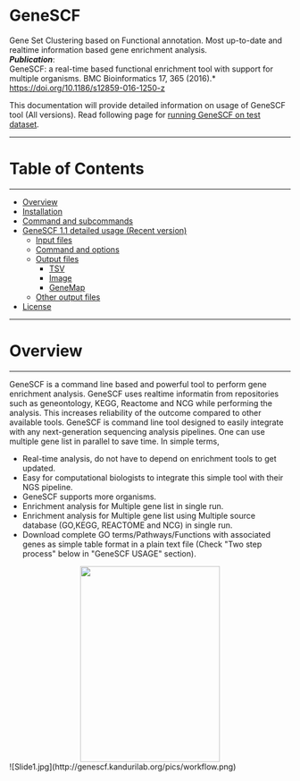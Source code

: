 # GeneSCF
Gene Set Clustering based on Functional annotation. Most up-to-date and realtime information based gene enrichment analysis.
<br><b><i>Publication</i></b>: 
<br>GeneSCF: a real-time based functional enrichment tool with support for multiple organisms. BMC Bioinformatics 17, 365 (2016).* https://doi.org/10.1186/s12859-016-1250-z

This documentation will provide detailed information on usage of GeneSCF tool (All versions).
Read following page for [running GeneSCF on test dataset](https://github.com/genescf/GeneSCF/wiki).

----------------------------
# Table of Contents
----------------------------

   * [Overview](#overview)
   * [Installation](#installation)
   * [Command and subcommands](#command-and-subcommands)
   * [GeneSCF 1.1 detailed usage (Recent version)](#genescf-1.1-detailed-usage)
      * [Input files](#genescf-v1.0-input)
      * [Command and options](#Command-and-options)
      * [Output files](#output-files)
         * [TSV](#tsv)
         * [Image](#image)
         * [GeneMap](#genemap)
      * [Other output files](#other-output-files)
   * [License](#license)


----------------------------
# Overview
----------------------------

GeneSCF is a command line based and powerful tool to perform gene enrichment analysis. GeneSCF uses realtime informatin from repositories such as geneontology, KEGG, Reactome and NCG while performing the analysis. This increases reliability of the outcome compared to other available tools. GeneSCF is command line tool designed to easily integrate with any next-generation sequencing analysis pipelines. One can use multiple gene list in parallel to save time. In simple terms,

- Real-time analysis, do not have to depend on enrichment tools to get updated.
- Easy for computational biologists to integrate this simple tool with their NGS pipeline.
- GeneSCF supports more organisms.
- Enrichment analysis for Multiple gene list in single run.
- Enrichment analysis for Multiple gene list using Multiple source database (GO,KEGG, REACTOME and NCG) in single run.
- Download complete GO terms/Pathways/Functions with associated genes as simple table format in a plain text file (Check "Two step process" below in "GeneSCF USAGE" section).

<center><img src="http://genescf.kandurilab.org/pics/workflow.png" width="250" height="350"></center>
![Slide1.jpg](http://genescf.kandurilab.org/pics/workflow.png)

